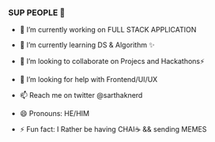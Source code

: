 ### SUP PEOPLE 👋


- 🔭 I’m currently working on FULL STACK APPLICATION 

- 🌱 I’m currently learning DS & Algorithm ✨

- 👯 I’m looking to collaborate on Projecs and Hackathons⚡

- 🤔 I’m looking for help with Frontend/UI/UX

- 📫 Reach me on twitter @sarthaknerd

- 😄 Pronouns: HE/HIM

- ⚡ Fun fact: I Rather be having CHAI☕ && sending MEMES 

